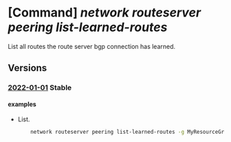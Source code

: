 # [Command] _network routeserver peering list-learned-routes_

List all routes the route server bgp connection has learned.

## Versions

### [2022-01-01](/Resources/mgmt-plane/L3N1YnNjcmlwdGlvbnMve30vcmVzb3VyY2Vncm91cHMve30vcHJvdmlkZXJzL21pY3Jvc29mdC5uZXR3b3JrL3ZpcnR1YWxodWJzL3t9L2JncGNvbm5lY3Rpb25zL3t9L2xlYXJuZWRyb3V0ZXM=/2022-01-01.xml) **Stable**

<!-- mgmt-plane /subscriptions/{}/resourcegroups/{}/providers/microsoft.network/virtualhubs/{}/bgpconnections/{}/learnedroutes 2022-01-01 -->

#### examples

- List.
    ```bash
        network routeserver peering list-learned-routes -g MyResourceGroup --routeserver MyRouteServer -n MyRouteServerPeer
    ```
